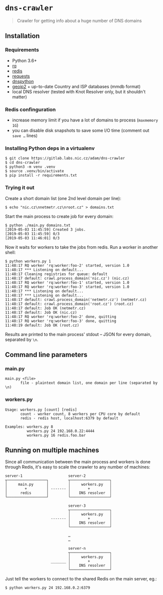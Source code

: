 # `dns-crawler`

> Crawler for getting info about a huge number of DNS domains


## Installation

### Requirements

- Python 3.6+
- [rq](https://python-rq.org/)
- [redis](https://redis.io/)
- [requests](https://python-requests.org/)
- [dnspython](http://www.dnspython.org/)
- [geoip2](https://geoip2.readthedocs.io/en/latest/) + up-to-date Country and ISP databases (mmdb format)
- local DNS resolver (tested with Knot Resolver only, but it shouldn't matter)

### Redis confinguration

- increase memory limit if you have a lot of domains to process (`maxmemory 1G`)
- you can disable disk snapshots to save some I/O time (comment out `save …` lines)

### Installing Python deps in a virtualenv

```
$ git clone https://gitlab.labs.nic.cz/adam/dns-crawler
$ cd dns-crawler
$ python3 -m venv .venv
$ source .venv/bin/activate
$ pip install -r requirements.txt 
```

### Trying it out

Create a short domain list (one 2nd level domain per line):

```
$ echo "nic.cz\nnetmetr.cz\nroot.cz" > domains.txt
```

Start the main process to create job for every domain:

```
$ python ./main.py domains.txt
[2019-05-03 11:45:59] Created 3 jobs.
[2019-05-03 11:45:59] 0/3
[2019-05-03 11:46:01] 0/3
```

Now it waits for workers to take the jobs from redis. Run a worker in another shell:

```
$ python workers.py 1
11:48:17 RQ worker 'rq:worker:foo-2' started, version 1.0
11:48:17 *** Listening on default...
11:48:17 Cleaning registries for queue: default
11:48:17 default: crawl.process_domain('nic.cz') (nic.cz)
11:48:17 RQ worker 'rq:worker:foo-1' started, version 1.0
11:48:17 RQ worker 'rq:worker:foo-3' started, version 1.0
11:48:17 *** Listening on default...
11:48:17 *** Listening on default...
11:48:17 default: crawl.process_domain('netmetr.cz') (netmetr.cz)
11:48:17 default: crawl.process_domain('root.cz') (root.cz)
11:48:17 default: Job OK (netmetr.cz)
11:48:17 default: Job OK (nic.cz)
11:48:17 RQ worker 'rq:worker:foo-2' done, quitting
11:48:17 RQ worker 'rq:worker:foo-3' done, quitting
11:48:19 default: Job OK (root.cz)
```

Results are printed to the main process' stdout – JSON for every domain, separated by `\n`.

## Command line parameters

### main.py

```
main.py <file>
       file - plaintext domain list, one domain per line (separated by \n)
```

### workers.py

```
Usage: workers.py [count] [redis]
       count - worker count, 8 workers per CPU core by default
       redis - redis host, localhost:6379 by default

Examples: workers.py 8
          workers.py 24 192.168.0.22:4444
          workers.py 16 redis.foo.bar
```

## Running on multiple machines

Since all communication between the main process and workers is done through Redis, it's easy to scale the crawler to any number of machines:

```
server-1                     server-2
┬──────────────────┐         ┬──────────────────┐
│     main.py      │         │     workers.py   │
│        +         │ ------- │        +         │
│      redis       │         │    DNS resolver  │
└──────────────────┘         └──────────────────┘

                             server-3
                             ┬──────────────────┐
                             │     workers.py   │
                     ------- │        +         │
                             │    DNS resolver  │
                             └──────────────────┘

                             …
                             …

                             server-n
                             ┬──────────────────┐
                             │     workers.py   │
                     _______ │        +         │
                             │    DNS resolver  │
                             └──────────────────┘
```

Just tell the workers to connect to the shared Redis on the main server, eg.:

```
$ python workers.py 24 192.168.0.2:6379
```

